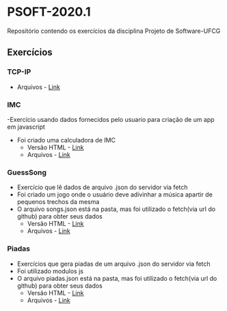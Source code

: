 # PSOFT-2020.1
Repositório contendo os exercícios da disciplina Projeto de Software-UFCG

## Exercícios
### TCP-IP
  - Arquivos - [Link](https://github.com/nayarasps/PSOFT-2020.1/tree/master/TCP-IP)

### IMC
  -Exercício usando dados fornecidos pelo usuario para criação de um app em javascript
  - Foi criado uma calculadora de IMC
      - Versão HTML - [Link](https://nayarasps.github.io/PSOFT-2020.1/IMC/index.html)
      - Arquivos - [Link](https://github.com/nayarasps/PSOFT-2020.1/tree/master/IMC)
      
### GuessSong
  - Exercício que lê dados de arquivo .json do servidor via fetch
  - Foi criado um jogo onde o usuário deve adivinhar a música apartir de pequenos trechos da mesma
  - O arquivo songs.json está na pasta, mas foi utilizado o fetch(via url do github) para obter seus dados
    - Versão HTML - [Link](https://nayarasps.github.io/PSOFT-2020.1/GuessSong/index.html)
    - Arquivos - [Link](https://github.com/nayarasps/PSOFT-2020.1/tree/master/GuessSong)
  
### Piadas
  - Exercícios que gera piadas de um arquivo .json do servidor via fetch
  - Foi utilizado modulos js
  - O arquivo piadas.json está na pasta, mas foi utilizado o fetch(via url do github) para obter seus dados
      - Versão HTML - [Link](https://nayarasps.github.io/PSOFT-2020.1/Piadas/index.html)
      - Arquivos - [Link](https://github.com/nayarasps/PSOFT-2020.1/tree/master/Piadas)
